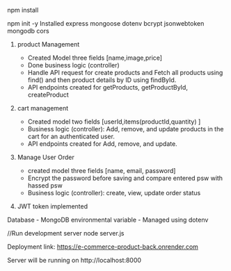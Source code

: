 npm install

npm init -y
Installed express mongoose dotenv bcrypt jsonwebtoken mongodb cors

1. product Management
    - Created Model three fields [name,image,price]
    - Done business logic (controller)
    - Handle API request for create products and Fetch all products  using find() and then product details by ID using findById.
    - API endpoints created for getProducts, getProductById, createProduct

2. cart management 
    - Created model two fields [userId,items(productId,quantity) ]
    - Business logic (controller): Add, remove, and update products in the cart for an authenticated user.
    - API endpoints created for Add, remove, and update.

3. Manage User Order
    - created model three fields [name, email, password]
    - Encrypt the password before saving and compare entered psw with hassed psw
    - Business logic (controller): create, view, update order status

4. JWT token implemented


Database - MongoDB
environmental variable - Managed using dotenv 

//Run development server
node server.js

Deployment link: https://e-commerce-product-back.onrender.com

Server will be running on http://localhost:8000

